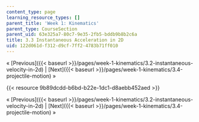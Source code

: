 ```yaml
---
content_type: page
learning_resource_types: []
parent_title: 'Week 1: Kinematics'
parent_type: CourseSection
parent_uid: 63e325a7-80c7-9e35-2fb5-bddb9b8b2c6a
title: 3.3 Instantaneous Acceleration in 2D
uid: 122d061d-f312-d9cf-7ff2-4783b71ff010
---
```


« [Previous]({{< baseurl >}}/pages/week-1-kinematics/3.2-instantaneous-velocity-in-2d) | [Next]({{< baseurl >}}/pages/week-1-kinematics/3.4-projectile-motion) »

{{< resource 9b89dcdd-b6bd-b22e-1dc1-d8aebb452aed >}}

« [Previous]({{< baseurl >}}/pages/week-1-kinematics/3.2-instantaneous-velocity-in-2d) | [Next]({{< baseurl >}}/pages/week-1-kinematics/3.4-projectile-motion) »